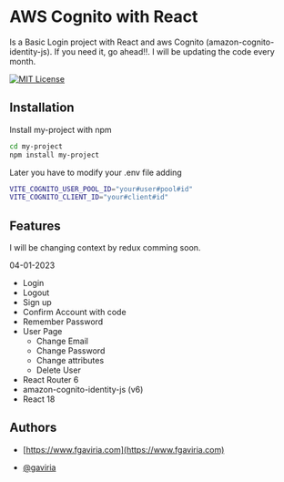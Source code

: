 # AWS Cognito with React

Is a Basic Login project with React and aws Cognito (amazon-cognito-identity-js).
If you need it, go ahead!!. I will be updating the code every month.

[![MIT License](https://img.shields.io/badge/License-MIT-green.svg)](https://choosealicense.com/licenses/mit/)



## Installation

Install my-project with npm

```bash
cd my-project
npm install my-project
```
Later you have to modify your .env file adding

```bash
VITE_COGNITO_USER_POOL_ID="your#user#pool#id"
VITE_COGNITO_CLIENT_ID="your#client#id"
```


## Features
I will be changing context by redux comming soon.

04-01-2023

- Login
- Logout
- Sign up
- Confirm Account with code
- Remember Password
- User Page
    - Change Email
    - Change Password
    - Change attributes
    - Delete User
- React Router 6
- amazon-cognito-identity-js (v6)
- React 18


## Authors

- [https://www.fgaviria.com](https://www.fgaviria.com)

- [@gaviria](https://www.github.com/gaviria)

